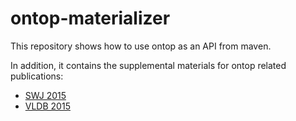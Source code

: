 ontop-materializer
==============

This repository shows how to use ontop as an API from maven.

In addition, it contains the supplemental materials  for ontop related publications:


- [SWJ 2015](swj-2015)
- [VLDB 2015](vldb-2015)
